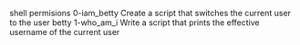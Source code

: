 shell permisions
0-iam_betty Create a script that switches the current user to the user betty
1-who_am_i Write a script that prints the effective username of the current user
